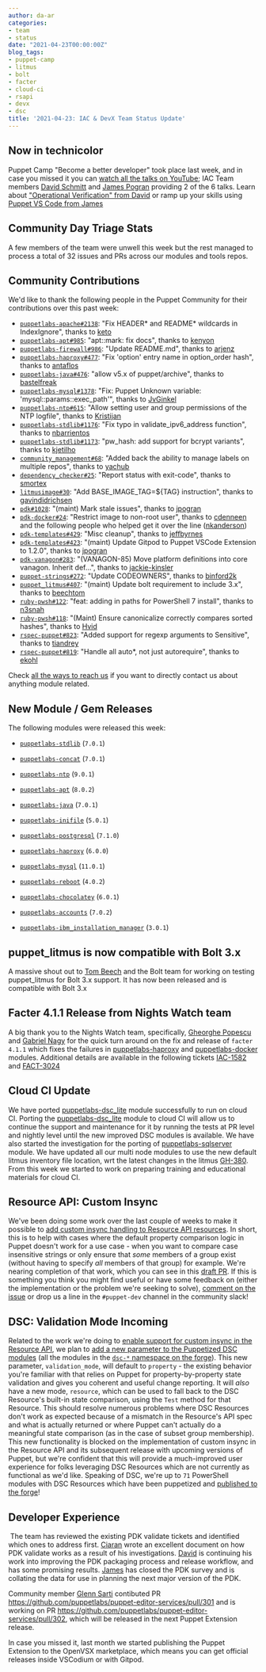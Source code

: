 ```yaml
---
author: da-ar
categories:
- team
- status
date: "2021-04-23T00:00:00Z"
blog_tags:
- puppet-camp
- litmus
- bolt
- facter
- cloud-ci
- rsapi
- devx
- dsc
title: '2021-04-23: IAC & DevX Team Status Update'
---
```


##  Now in technicolor

Puppet Camp "Become a better developer" took place last week, and in case you missed it you can [watch all the talks on YouTube][all-talks];
IAC Team members [David Schmitt][DavidSchmitt] and [James Pogran][James] providing 2 of the 6 talks.
Learn about ["Operational Verification" from David][davids-talk] or ramp up your skills using [Puppet VS Code from James][jamesp-talk]

## Community Day Triage Stats

A few members of the team were unwell this week but the rest managed to process a total of 32 issues and PRs across our modules and tools repos.

## Community Contributions

We'd like to thank the following people in the Puppet Community for their contributions over this past week:

- [`puppetlabs-apache#2138`][puppetlabs-apache-pr-2138]: "Fix HEADER* and README* wildcards in IndexIgnore", thanks to [keto][keto]
- [`puppetlabs-apt#985`][puppetlabs-apt-pr-985]: "apt::mark: fix docs", thanks to [kenyon][kenyon]
- [`puppetlabs-firewall#986`][puppetlabs-firewall-pr-986]: "Update README.md", thanks to [arjenz][arjenz]
- [`puppetlabs-haproxy#477`][puppetlabs-haproxy-pr-477]: "Fix 'option' entry name in option_order hash", thanks to [antaflos][antaflos]
- [`puppetlabs-java#476`][puppetlabs-java-pr-476]: "allow v5.x of puppet/archive", thanks to [bastelfreak][bastelfreak]
- [`puppetlabs-mysql#1378`][puppetlabs-mysql-pr-1378]: "Fix: Puppet Unknown variable: 'mysql::params::exec_path'", thanks to [JvGinkel][JvGinkel]
- [`puppetlabs-ntp#615`][puppetlabs-ntp-pr-615]: "Allow setting user and group permissions of the NTP logfile", thanks to [Kristijan][Kristijan]
- [`puppetlabs-stdlib#1176`][puppetlabs-stdlib-pr-1176]: "Fix typo in validate_ipv6_address function", thanks to [nbarrientos][nbarrientos]
- [`puppetlabs-stdlib#1173`][puppetlabs-stdlib-pr-1173]: "pw_hash: add support for bcrypt variants", thanks to [kjetilho][kjetilho]
- [`community_management#68`][community_management-pr-68]: "Added back the ability to manage labels on multiple repos", thanks to [yachub][yachub]
- [`dependency_checker#25`][dependency_checker-pr-25]: "Report status with exit-code", thanks to [smortex][smortex]
- [`litmusimage#30`][litmusimage-pr-30]: "Add BASE_IMAGE_TAG=${TAG} instruction", thanks to [gavindidrichsen][gavindidrichsen]
- [`pdk#1028`][pdk-pr-1028]: "(maint) Mark stale issues", thanks to [jpogran][jpogran]
- [`pdk-docker#24`][pdk-docker-pr-24]: "Restrict image to non-root user", thanks to [cdenneen][cdenneen] and the following people who helped get it over the line ([nkanderson][nkanderson])
- [`pdk-templates#429`][pdk-templates-pr-429]: "Misc cleanup", thanks to [jeffbyrnes][jeffbyrnes]
- [`pdk-templates#423`][pdk-templates-pr-423]: "(maint) Update Gitpod to Puppet VSCode Extension to 1.2.0", thanks to [jpogran][jpogran]
- [`pdk-vanagon#283`][pdk-vanagon-pr-283]: "(VANAGON-85) Move platform definitions into core vanagon. Inherit def…", thanks to [jackie-kinsler][jackie-kinsler]
- [`puppet-strings#272`][puppet-strings-pr-272]: "Update CODEOWNERS", thanks to [binford2k][binford2k]
- [`puppet_litmus#407`][puppet_litmus-pr-407]: "(maint) Update bolt requirement to include 3.x", thanks to [beechtom][beechtom]
- [`ruby-pwsh#122`][ruby-pwsh-pr-122]: "feat: adding in paths for PowerShell 7 install", thanks to [n3snah][n3snah]
- [`ruby-pwsh#118`][ruby-pwsh-pr-118]: "(Maint) Ensure canonicalize correctly compares sorted hashes", thanks to [Hvid][Hvid]
- [`rspec-puppet#823`][rspec-puppet-pr-823]: "Added support for regexp arguments to Sensitive", thanks to [tiandrey][tiandrey]
- [`rspec-puppet#819`][rspec-puppet-pr-819]: "Handle all auto*, not just autorequire", thanks to [ekohl][ekohl]

Check [all the ways to reach us](/blog/updates/2021-01-20-reaching-out.md) if you want to directly contact us about anything module related.

## New Module / Gem Releases

The following modules were released this week:

- [`puppetlabs-stdlib`][puppetlabs-stdlib] (`7.0.1`)
- [`puppetlabs-concat`][puppetlabs-concat] (`7.0.1`)
- [`puppetlabs-ntp`][puppetlabs-ntp] (`9.0.1`)
- [`puppetlabs-apt`][puppetlabs-apt] (`8.0.2`)
- [`puppetlabs-java`][puppetlabs-java] (`7.0.1`)
- [`puppetlabs-inifile`][puppetlabs-inifile] (`5.0.1`)
- [`puppetlabs-postgresql`][puppetlabs-postgresql] (`7.1.0`)
- [`puppetlabs-haproxy`][puppetlabs-haproxy] (`6.0.0`)
- [`puppetlabs-mysql`][puppetlabs-mysql] (`11.0.1`)
- [`puppetlabs-reboot`][puppetlabs-reboot] (`4.0.2`)
- [`puppetlabs-chocolatey`][puppetlabs-chocolatey] (`6.0.1`)
- [`puppetlabs-accounts`][puppetlabs-accounts] (`7.0.2`)
- [`puppetlabs-ibm_installation_manager`][puppetlabs-ibm_installation_manager] (`3.0.1`)

  [puppetlabs-stdlib]: https://github.com/puppetlabs/puppetlabs-stdlib
  [puppetlabs-concat]: https://github.com/puppetlabs/puppetlabs-concat
  [puppetlabs-ntp]: https://github.com/puppetlabs/puppetlabs-ntp
  [puppetlabs-apt]: https://github.com/puppetlabs/puppetlabs-apt
  [puppetlabs-java]: https://github.com/puppetlabs/puppetlabs-java
  [puppetlabs-inifile]: https://github.com/puppetlabs/puppetlabs-inifile
  [puppetlabs-postgresql]: https://github.com/puppetlabs/puppetlabs-postgresql
  [puppetlabs-haproxy]: https://github.com/puppetlabs/puppetlabs-haproxy
  [puppetlabs-mysql]: http://github.com/puppetlabs/puppetlabs-mysql
  [puppetlabs-reboot]: https://github.com/puppetlabs/puppetlabs-reboot
  [puppetlabs-chocolatey]: https://github.com/puppetlabs/puppetlabs-chocolatey
  [puppetlabs-accounts]: https://github.com/puppetlabs/puppetlabs-accounts
  [puppetlabs-ibm_installation_manager]: https://github.com/puppetlabs/puppetlabs-ibm_installation_manager
  [puppetlabs-apache-pr-2138]: https://github.com/puppetlabs/puppetlabs-apache/pull/2138
  [keto]: https://github.com/keto
  [puppetlabs-apt-pr-985]: https://github.com/puppetlabs/puppetlabs-apt/pull/985
  [kenyon]: https://github.com/kenyon
  [puppetlabs-firewall-pr-986]: https://github.com/puppetlabs/puppetlabs-firewall/pull/986
  [arjenz]: https://github.com/arjenz
  [puppetlabs-haproxy-pr-477]: https://github.com/puppetlabs/puppetlabs-haproxy/pull/477
  [antaflos]: https://github.com/antaflos
  [puppetlabs-java-pr-476]: https://github.com/puppetlabs/puppetlabs-java/pull/476
  [bastelfreak]: https://github.com/bastelfreak
  [puppetlabs-mysql-pr-1378]: https://github.com/puppetlabs/puppetlabs-mysql/pull/1378
  [JvGinkel]: https://github.com/JvGinkel
  [puppetlabs-ntp-pr-615]: https://github.com/puppetlabs/puppetlabs-ntp/pull/615
  [Kristijan]: https://github.com/Kristijan
  [puppetlabs-stdlib-pr-1176]: https://github.com/puppetlabs/puppetlabs-stdlib/pull/1176
  [nbarrientos]: https://github.com/nbarrientos
  [puppetlabs-stdlib-pr-1173]: https://github.com/puppetlabs/puppetlabs-stdlib/pull/1173
  [kjetilho]: https://github.com/kjetilho
  [community_management-pr-68]: https://github.com/puppetlabs/community_management/pull/68
  [yachub]: https://github.com/yachub
  [dependency_checker-pr-25]: https://github.com/puppetlabs/dependency_checker/pull/25
  [smortex]: https://github.com/smortex
  [litmusimage-pr-30]: https://github.com/puppetlabs/litmusimage/pull/30
  [gavindidrichsen]: https://github.com/gavindidrichsen
  [pdk-pr-1028]: https://github.com/puppetlabs/pdk/pull/1028
  [jpogran]: https://github.com/jpogran
  [pdk-docker-pr-24]: https://github.com/puppetlabs/pdk-docker/pull/24
  [cdenneen]: https://github.com/cdenneen
  [nkanderson]: https://github.com/nkanderson
  [pdk-templates-pr-429]: https://github.com/puppetlabs/pdk-templates/pull/429
  [jeffbyrnes]: https://github.com/jeffbyrnes
  [pdk-templates-pr-423]: https://github.com/puppetlabs/pdk-templates/pull/423
  [pdk-vanagon-pr-283]: https://github.com/puppetlabs/pdk-vanagon/pull/283
  [jackie-kinsler]: https://github.com/jackie-kinsler
  [puppet-strings-pr-272]: https://github.com/puppetlabs/puppet-strings/pull/272
  [binford2k]: https://github.com/binford2k
  [puppet_litmus-pr-407]: https://github.com/puppetlabs/puppet_litmus/pull/407
  [beechtom]: https://github.com/beechtom
  [ruby-pwsh-pr-122]: https://github.com/puppetlabs/ruby-pwsh/pull/122
  [n3snah]: https://github.com/n3snah
  [ruby-pwsh-pr-118]: https://github.com/puppetlabs/ruby-pwsh/pull/118
  [Hvid]: https://github.com/Hvid
  [rspec-puppet-pr-823]: https://github.com/rodjek/rspec-puppet/pull/823
  [tiandrey]: https://github.com/tiandrey
  [rspec-puppet-pr-819]: https://github.com/rodjek/rspec-puppet/pull/819
  [ekohl]: https://github.com/ekohl

## puppet_litmus is now compatible with Bolt 3.x

A massive shout out to [Tom Beech](https://github.com/beechtom) and the Bolt team for working on testing puppet_litmus for Bolt 3.x support. It has now been released and is compatible with Bolt 3.x

## Facter 4.1.1 Release from Nights Watch team

A big thank you to the Nights Watch team, specifically, [Gheorghe Popescu][gimmyxd] and [Gabriel Nagy][GabrielNagy] for the quick turn around on the fix and release of `facter 4.1.1` which fixes the failures in [puppetlabs-haproxy][puppetlabs-haproxy] and [puppetlabs-docker][puppetlabs-docker] modules.
Additional details are available in the following tickets [IAC-1582][IAC-1582] and [FACT-3024][FACT-3024]

## Cloud CI Update

We have ported [puppetlabs-dsc_lite][puppetlabs-dsc_lite-pr178] module successfully to run on cloud CI. Porting the [puppetlabs-dsc_lite][puppetlabs-dsc_lite]  module to cloud CI will allow us to continue the support and maintenance for it by running the tests at PR level and nightly level until the new improved DSC modules is available.
We have also started the investigation for the porting of [puppetlabs-sqlserver][puppetlabs-sqlserver] module.
We have updated all our multi node modules to use the new default litmus inventory file location, wrt the latest changes in the litmus [GH-380](https://github.com/puppetlabs/puppet_litmus/issues/380).
From this week we started to work on preparing training and educational materials for cloud CI.

## Resource API: Custom Insync

We've been doing some work over the last couple of weeks to make it possible to [add custom insync handling to Resource API resources][rsapi-custom-insync-issue].
In short, this is to help with cases where the default property comparison logic in Puppet doesn't work for a use case - when you want to compare case insensitive strings or only ensure that _some_ members of a group exist (without having to specify _all_ members of that group) for example.
We're nearing completion of that work, which you can see in this [draft PR][rsapi-custom-insync-draft-pr].
If this is something you think you might find useful or have some feedback on (either the implementation or the problem we're seeking to solve), [comment on the issue][rsapi-custom-insync-issue] or drop us a line in the `#puppet-dev` channel in the community slack!

## DSC: Validation Mode Incoming

Related to the work we're doing to [enable support for custom insync in the Resource API][rsapi-custom-insync-issue], we plan to [add a new parameter to the Puppetized DSC modules][dsc-validation-mode-issue] (all the modules in the [`dsc-*` namespace on the forge][dsc-forge]).
This new parameter, `validation_mode`, will default to `property` - the existing behavior you're familiar with that relies on Puppet for property-by-property state validation and gives you coherent and useful change reporting.
It will _also_ have a new mode, `resource`, which can be used to fall back to the DSC Resource's built-in state comparison, using the `Test` method for that Resource.
This should resolve numerous problems where DSC Resources don't work as expected because of a mismatch in the Resource's API spec and what is actually returned or where Puppet can't actually do a meaningful state comparison (as in the case of subset group membership).
This new functionality is blocked on the implementation of custom insync in the Resource API and its subsequent release with upcoming versions of Puppet, but we're confident that this will provide a much-improved user experience for folks leveraging DSC Resources which are not currently as functional as we'd like.
Speaking of DSC, we're up to `71` PowerShell modules with DSC Resources which have been puppetized and [published to the forge][dsc-forge]!

## Developer Experience
​
The team has reviewed the existing PDK validate tickets and identified which ones to address first. [Ciaran] wrote an excellent document on how PDK validate works as a result of his investigations.
[David][DavidArmstrong] is continuing his work into improving the PDK packaging process and release workflow, and has some promising results.
[James] has closed the PDK survey and is collating the data for use in planning the next major version of the PDK.
​

Community member [Glenn Sarti][GlennSarti] contibuted PR https://github.com/puppetlabs/puppet-editor-services/pull/301 and is working on PR https://github.com/puppetlabs/puppet-editor-services/pull/302, which will be released in the next Puppet Extension release.
​

In case you missed it, last month we started publishing the Puppet Extension to the OpenVSX marketplace, which means you can get official releases inside VSCodium or with Gitpod.

<!-- check https://tickets.puppetlabs.com/secure/RapidBoard.jspa?rapidView=1176&quickFilter=8745 for other tickets closed out this week that should be mentioned here -->

  [Adrian]:             https://github.com/adrianiurca
  [Ben]:                https://github.com/binford2k
  [Ciaran]:             https://github.com/sanfrancrisko
  [Daiana]:             https://github.com/daianamezdrea
  [Danny]:              https://github.com/carabasdaniel
  [DavidArmstrong]:     https://github.com/da-ar
  [DavidSchmitt]:       https://github.com/DavidS
  [DavidSwan]:          https://github.com/david22swan
  [Disha]:              https://github.com/Disha-maker
  [James]:              https://github.com/jpogran
  [Lore]:               https://github.com/lionce
  [Michael]:            https://github.com/michaeltlombardi
  [Paula]:              https://github.com/pmcmaw
  [Sheena]:             https://github.com/sheenaajay
  [Supported Modules]:  https://puppetlabs.github.io/iac/modules/
  [TP]:                 https://github.com/tphoney
  [Tools]:              https://puppetlabs.github.io/iac/tools/

  [IAC-1582]:                   https://tickets.puppetlabs.com/browse/IAC-1582
  [FACT-3024]:                  https://tickets.puppetlabs.com/browse/FACT-3024
  [gimmyxd]:                    https://github.com/gimmyxd
  [GabrielNagy]:                https://github.com/GabrielNagy
  [puppetlabs-haparoxy]:        https://github.com/puppetlabs/puppetlabs-haprox
  [puppetlabs-docker]:          https://github.com/puppetlabs/puppetlabs-docker
  [puppetlabs-dsc_lite-pr178]:  https://github.com/puppetlabs/puppetlabs-dsc_lite/pull/178
  [puppetlabs-dsc_lite]:        https://github.com/puppetlabs/puppetlabs-dsc_lite
  [puppetlabs-sqlserver]:       https://github.com/puppetlabs/puppetlabs-sqlserver

  [dsc-forge]:                    https://forge.puppet.com/dsc
  [dsc-validation-mode-issue]:    https://github.com/puppetlabs/Puppet.Dsc/issues/145
  [rsapi-custom-insync-issue]:    https://github.com/puppetlabs/puppet-resource_api/issues/225
  [rsapi-custom-insync-draft-pr]: https://github.com/puppetlabs/puppet-resource_api/pull/285

  [GlennSarti]: https://github.com/glennsarti
  [all-talks]: https://www.youtube.com/playlist?list=PLV86BgbREluWevcAomxGS2Uq3GOIvm9Pl
  [davids-talk]: https://www.youtube.com/watch?v=QBZhLxj_i3Y&list=PLV86BgbREluWevcAomxGS2Uq3GOIvm9Pl&index=3
  [jamesp-talk]: https://www.youtube.com/watch?v=RT_e7kCyCH8&list=PLV86BgbREluWevcAomxGS2Uq3GOIvm9Pl&index=5

